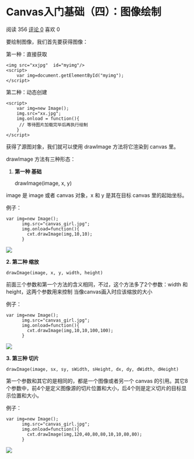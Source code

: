 # Canvas入门基础（四）：图像绘制

 阅读 356  [评论 0][0]  喜欢 0

 要绘制图像，我们首先要获得图像：

第一种：直接获取
```
<img src="xxjpg"  id="myimg"/>
<script>
    var img=document.getElementById("myimg");
</script>
```

第二种：动态创建
```
<script>
    var img=new Image();
    img.src="xx.jpg";
    img.onload = function(){
     // 等待图片加载完毕后再执行绘制
    }
</script>
```
获得了源图对象，我们就可以使用 drawImage 方法将它渲染到 canvas 里。

drawImage 方法有三种形态：

1. **第一种 基础**

    

    drawImage(image, x, y)

image 是 image 或者 canvas 对象，x 和 y 是其在目标 canvas 里的起始坐标。

例子：

    
```
var img=new Image();
      img.src="canvas_girl.jpg";
      img.onload=function(){
        cxt.drawImage(img,10,10);
      }
```
![][1]

**2. 第二种 缩放**

    

    drawImage(image, x, y, width, height)

前面三个参数和第一个方法的含义相同，不过，这个方法多了2个参数：width 和 height，这两个参数用来控制 当像canvas画入时应该缩放的大小

例子：

    
```
var img=new Image();
      img.src="canvas_girl.jpg";
      img.onload=function(){
        cxt.drawImage(img,10,10,100,100);
      }
```
![][2]

**3. 第三种 切片**

    

    drawImage(image, sx, sy, sWidth, sHeight, dx, dy, dWidth, dHeight)

第一个参数和其它的是相同的，都是一个图像或者另一个 canvas 的引用。其它8个参数中，前4个是定义图像源的切片位置和大小，后4个则是定义切片的目标显示位置和大小。

例子：

    
```
var img=new Image();
      img.src="canvas_girl.jpg";
      img.onload=function(){
        cxt.drawImage(img,120,40,80,80,10,10,80,80);
      }
```
![][3]

[0]: #comment
[1]: http://7s1r1c.com1.z0.glb.clouddn.com/mayuan_canvas_girl1.jpg
[2]: http://7s1r1c.com1.z0.glb.clouddn.com/mayuan_canvas_girl2.jpg
[3]: http://7s1r1c.com1.z0.glb.clouddn.com/mayuan_canvas_girl3.jpg